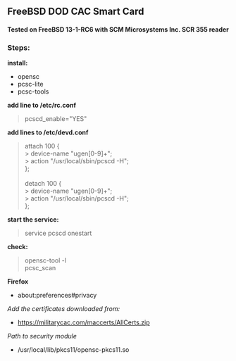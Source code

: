 ## FreeBSD DOD CAC Smart Card
#### Tested on FreeBSD 13-1-RC6 with SCM Microsystems Inc. SCR 355 reader

### Steps:
**install:**
- opensc
- pcsc-lite
- pcsc-tools

**add line to /etc/rc.conf**
> pcscd_enable="YES"

**add lines to /etc/devd.conf**
> attach 100 { <br>
    > device-name "ugen[0-9]+";<br>
    > action "/usr/local/sbin/pcscd -H"; <br>
> }; <br>
> <br>
> detach 100 { <br>
    > device-name "ugen[0-9]+"; <br>
    > action "/usr/local/sbin/pcscd -H"; <br>
> }; <br>

**start the service:**
> service pcscd onestart 

**check:**
> opensc-tool -l <br>
> pcsc_scan

**Firefox** 
- about:preferences#privacy

*Add the certificates downloaded from:*
- https://militarycac.com/maccerts/AllCerts.zip

*Path to security module*
- /usr/local/lib/pkcs11/opensc-pkcs11.so

